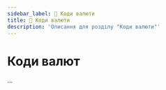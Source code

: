 ```yaml
---
sidebar_label: 📘 Коди валюти
title: 📘 Коди валюти
description: 'Описання для розділу "Коди валюти"'
---
```


# Коди валют

...
